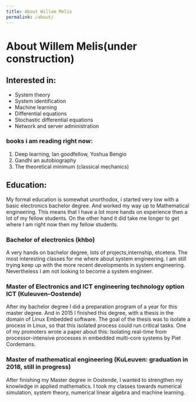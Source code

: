 ```yaml
---
title: About Willem Melis
permalink: /about/
---
```


# About Willem Melis(under construction)

## Interested in:

- System theory
- System identification
- Machine learning
- Differential equations
- Stochastic differential equations
- Network and server administration

### books i am reading right now:
1. Deep learning, Ian goodfellow, Yoshua Bengio
2. Gandhi an autobiography
3. The theoretical minimum (classical mechanics)

## Education:
My formal education is somewhat unorthodox, i started very low with a basic electronics bachelor degree. And worked my way up to Mathematical engineering. This means that I have a lot more hands on experience then a lot of my fellow students. On the other hand it did take me longer to get where I am right now then my fellow students.

### Bachelor of electronics (khbo)
A very hands on bachelor degree, lots of projects,internship, etcetera. The most interesting classes for me where about system engineering. I am still trying keep up with the more recent developments in system engineering. Nevertheless I am not looking to become a system engineer.

### Master of Electronics and ICT engineering technology option ICT (Kuleuven-Oostende)
After my bachelor degree I did a preparation program of a year for this master degree. And in 2015 I finished this degree, with a thesis in the domain of Linux Embedded software. The goal of the thesis was to isolate a process in Linux, so that this isolated process could run critical tasks. One of my promoters wrote a paper about this:  Isolating real-time from processor-intensive processes in embedded multi-core systems by Piet Cordemans.

### Master of mathematical engineering (KuLeuven: graduation in 2018, still in progress)
After finishing my Master degree in Oostende, I wanted to strengthen my knowledge in applied mathematics. I took my classes towards numerical simulation, system theory, numerical linear algebra and machine learning.
